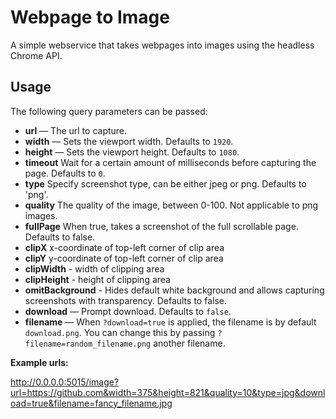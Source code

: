 # Webpage to Image

A simple webservice that takes webpages into images using the headless Chrome API.

## Usage

The following query parameters can be passed:

- **url** — The url to capture.
- **width** — Sets the viewport width. Defaults to `1920`.
- **height** — Sets the viewport height. Defaults to `1080`.
- **timeout** <number> Wait for a certain amount of milliseconds before capturing the page. Defaults to `0`.
- **type** <string> Specify screenshot type, can be either jpeg or png. Defaults to 'png'.
- **quality** <number> The quality of the image, between 0-100. Not applicable to png images.
- **fullPage** <boolean> When true, takes a screenshot of the full scrollable page. Defaults to false.
- **clipX** <number> x-coordinate of top-left corner of clip area
- **clipY** <number> y-coordinate of top-left corner of clip area
- **clipWidth** - <number> width of clipping area
- **clipHeight** - <number> height of clipping area
- **omitBackground** - <boolean> Hides default white background and allows capturing screenshots with transparency. Defaults to false.
- **download** — Prompt download. Defaults to `false`.
- **filename** — When `?download=true` is applied, the filename is by default `download.png`. You can change this by passing `?filename=random_filename.png` another filename.

**Example urls:**

http://0.0.0.0:5015/image?url=https://github.com&width=375&height=821&quality=10&type=jpg&download=true&filename=fancy_filename.jpg